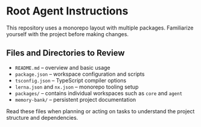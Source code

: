 # Root Agent Instructions

This repository uses a monorepo layout with multiple packages. Familiarize yourself with the project before making changes.

## Files and Directories to Review

- `README.md` – overview and basic usage
- `package.json` – workspace configuration and scripts
- `tsconfig.json` – TypeScript compiler options
- `lerna.json` and `nx.json` – monorepo tooling setup
- `packages/` – contains individual workspaces such as `core` and `agent`
- `memory-bank/` – persistent project documentation

Read these files when planning or acting on tasks to understand the project structure and dependencies.
